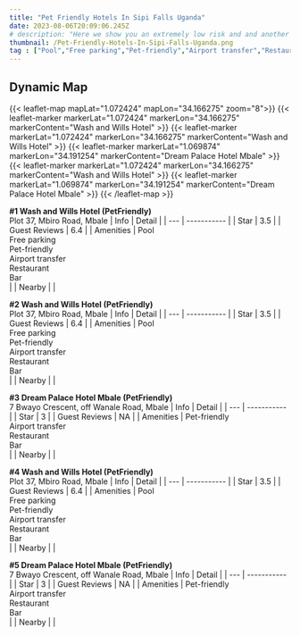 ```yaml
---
title: "Pet Friendly Hotels In Sipi Falls Uganda"
date: 2023-08-06T20:09:06.245Z
# description: "Here we show you an extremely low risk and and another medium risk approach to earn passive income "
thumbnail: /Pet-Friendly-Hotels-In-Sipi-Falls-Uganda.png
tag : ["Pool","Free parking","Pet-friendly","Airport transfer","Restaurant","Bar"]
---
```


## Dynamic Map
{{< leaflet-map  mapLat="1.072424" mapLon="34.166275" zoom="8">}}
    {{< leaflet-marker markerLat="1.072424" markerLon="34.166275" markerContent="Wash and Wills Hotel" >}}
    {{< leaflet-marker markerLat="1.072424" markerLon="34.166275" markerContent="Wash and Wills Hotel" >}}
    {{< leaflet-marker markerLat="1.069874" markerLon="34.191254" markerContent="Dream Palace Hotel Mbale" >}}
    {{< leaflet-marker markerLat="1.072424" markerLon="34.166275" markerContent="Wash and Wills Hotel" >}}
    {{< leaflet-marker markerLat="1.069874" markerLon="34.191254" markerContent="Dream Palace Hotel Mbale" >}}
{{< /leaflet-map >}}


**#1 Wash and Wills Hotel (PetFriendly)**<br>Plot 37, Mbiro Road, Mbale
| Info | Detail |
| --- | ----------- |
| Star | 3.5 |
| Guest Reviews | 6.4 |
| Amenities | Pool<br>Free parking<br>Pet-friendly<br>Airport transfer<br>Restaurant<br>Bar<br> |
| Nearby |  |

**#2 Wash and Wills Hotel (PetFriendly)**<br>Plot 37, Mbiro Road, Mbale
| Info | Detail |
| --- | ----------- |
| Star | 3.5 |
| Guest Reviews | 6.4 |
| Amenities | Pool<br>Free parking<br>Pet-friendly<br>Airport transfer<br>Restaurant<br>Bar<br> |
| Nearby |  |

**#3 Dream Palace Hotel Mbale (PetFriendly)**<br>7 Bwayo Crescent, off Wanale Road, Mbale
| Info | Detail |
| --- | ----------- |
| Star | 3 |
| Guest Reviews | NA |
| Amenities | Pet-friendly<br>Airport transfer<br>Restaurant<br>Bar<br> |
| Nearby |  |

**#4 Wash and Wills Hotel (PetFriendly)**<br>Plot 37, Mbiro Road, Mbale
| Info | Detail |
| --- | ----------- |
| Star | 3.5 |
| Guest Reviews | 6.4 |
| Amenities | Pool<br>Free parking<br>Pet-friendly<br>Airport transfer<br>Restaurant<br>Bar<br> |
| Nearby |  |

**#5 Dream Palace Hotel Mbale (PetFriendly)**<br>7 Bwayo Crescent, off Wanale Road, Mbale
| Info | Detail |
| --- | ----------- |
| Star | 3 |
| Guest Reviews | NA |
| Amenities | Pet-friendly<br>Airport transfer<br>Restaurant<br>Bar<br> |
| Nearby |  |

